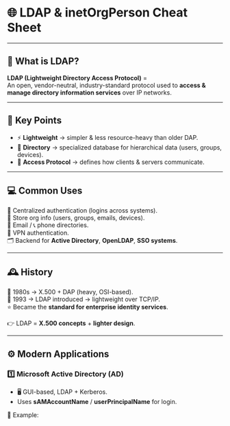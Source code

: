 # 🌐 LDAP & inetOrgPerson Cheat Sheet

---

## 🔐 What is LDAP?

**LDAP (Lightweight Directory Access Protocol)** =  
An open, vendor-neutral, industry-standard protocol used to **access & manage directory information services** over IP networks.

---

## 🔑 Key Points

- ⚡ **Lightweight** → simpler & less resource-heavy than older DAP.  
- 🌳 **Directory** → specialized database for hierarchical data (users, groups, devices).  
- 📡 **Access Protocol** → defines how clients & servers communicate.  

---

## 💻 Common Uses

🔑 Centralized authentication (logins across systems).  
👥 Store org info (users, groups, emails, devices).  
📧 Email / 📞 phone directories.  
📡 VPN authentication.  
🗂️ Backend for **Active Directory**, **OpenLDAP**, **SSO systems**.  

---

## 🕰️ History

📅 1980s → X.500 + DAP (heavy, OSI-based).  
📅 1993 → LDAP introduced → lightweight over TCP/IP.  
⭐ Became the **standard for enterprise identity services**.  

👉 LDAP = **X.500 concepts** + **lighter design**.  

---

## ⚙️ Modern Applications

### 1️⃣ Microsoft Active Directory (AD)
- 🖥️ GUI-based, LDAP + Kerberos.  
- Uses **sAMAccountName** / **userPrincipalName** for login.  

📌 Example:  
